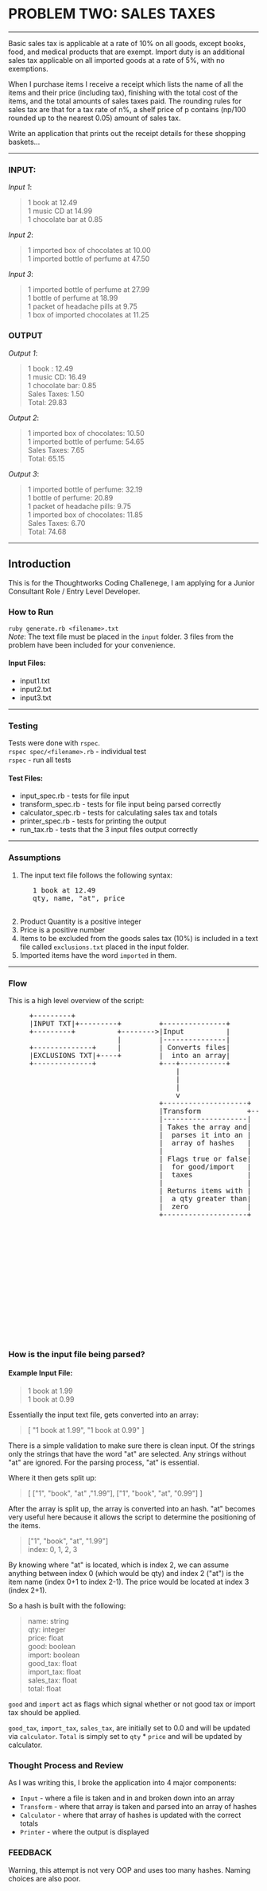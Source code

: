 # PROBLEM TWO: SALES TAXES
***
 Basic sales tax is applicable at a rate of 10% on all goods, except books, food, and medical products that are exempt. Import duty is an additional sales tax applicable on all imported goods at a rate of 5%, with no exemptions.

When I purchase items I receive a receipt which lists the name of all the items and their price (including tax), finishing with the total cost of the items, and the total amounts of sales taxes paid.  The rounding rules for sales tax are that for a tax rate of n%, a shelf price of p contains (np/100 rounded up to the nearest 0.05) amount of sales tax.

Write an application that prints out the receipt details for these shopping baskets...
***
### INPUT:

*Input 1*:
>1 book at 12.49  
>1 music CD at 14.99  
>1 chocolate bar at 0.85  

*Input 2*:
>1 imported box of chocolates at 10.00  
>1 imported bottle of perfume at 47.50  

*Input 3*:
>1 imported bottle of perfume at 27.99  
>1 bottle of perfume at 18.99  
>1 packet of headache pills at 9.75  
>1 box of imported chocolates at 11.25  

### OUTPUT

*Output 1*:
>1 book : 12.49  
>1 music CD: 16.49  
>1 chocolate bar: 0.85  
>Sales Taxes: 1.50  
>Total: 29.83  

*Output 2*:
>1 imported box of chocolates: 10.50  
>1 imported bottle of perfume: 54.65  
>Sales Taxes: 7.65  
>Total: 65.15  

*Output 3*:
>1 imported bottle of perfume: 32.19  
>1 bottle of perfume: 20.89  
>1 packet of headache pills: 9.75  
>1 imported box of chocolates: 11.85  
>Sales Taxes: 6.70  
>Total: 74.68  
  
***
## Introduction
This is for the Thoughtworks Coding Challenege, I am applying for a Junior Consultant Role / Entry Level Developer.  

### How to Run
`ruby generate.rb <filename>.txt`  
*Note*: The text file must be placed in the `input` folder. 3 files from the problem have been included for your convenience.  
#### Input Files:
- input1.txt
- input2.txt
- input3.txt
  
***
### Testing
Tests were done with `rspec`.  
`rspec spec/<filename>.rb` - individual test  
`rspec` - run all tests  
#### Test Files:
- input_spec.rb - tests for file input
- transform_spec.rb - tests for file input being parsed correctly
- calculator_spec.rb - tests for calculating sales tax and totals
- printer_spec.rb - tests for printing the output
- run_tax.rb - tests that the 3 input files output correctly
  
***
### Assumptions
1. The input text file follows the following syntax:
    <pre>
      1 book at 12.49
      qty, name, "at", price
    </pre>
2. Product Quantity is a positive integer
3. Price is a positive number
4. Items to be excluded from the goods sales tax (10%) is included in a text file called `exclusions.txt` placed in the input folder.
5. Imported items have the word `imported` in them.
  
***
### Flow
This is a high level overview of the script:
  <pre>
     +---------+
     |INPUT TXT|+---------+         +---------------+
     +---------+          +-------->|Input          |
                          |         |---------------|
     +--------------+     |         | Converts files|
     |EXCLUSIONS TXT|+----+         |  into an array|
     +--------------+               +---+-----------+
                                        |
                                        |
                                        |
                                        v
                                    +--------------------+             +-----------------------------+
                                    |Transform           +------------>|Calculator                   |
                                    |--------------------|             |-----------------------------|
                                    | Takes the array and|             | Updates the array of hashes |
                                    |  parses it into an |             |  for good_tax, import_tax,  |
                                    |  array of hashes   |             |  sales_tax, total_all       |
                                    |                    |             +-+---------------------------+
                                    | Flags true or false|               |
                                    |  for good/import   |               |
                                    |  taxes             |               |
                                    |                    |               |
                                    | Returns items with |               |
                                    |  a qty greater than|               |
                                    |  zero              |               |
                                    +--------------------+               |
                                                                         |
                                                                         |
                                                                         v
                                                                      +-------------------------------+
                                                                      | Printer                       |
                                                                      |-------------------------------|
                                                                      |  Takes the updated array from |
                                                                      |   Calculator and proceeds to  |
                                                                      |   generate a new array of the |
                                                                      |   items, sales_total, and of  |
                                                                      |   the entire total            |
                                                                      |                               |
                                                                      |  Prints the array             |
                                                                      +-------------------------------+
  </pre>

### How is the input file being parsed?
#### Example Input File:
> 1 book at 1.99  
> 1 book at 0.99

Essentially the input text file, gets converted into an array:
> [ "1 book at 1.99", "1 book at 0.99" ]

There is a simple validation to make sure there is clean input. Of the strings only the strings that have the word "at" are selected. Any strings without "at" are ignored. For the parsing process, "at" is essential.

Where it then gets split up:
> [ ["1", "book", "at" ,"1.99"], ["1", "book", "at", "0.99"] ]

After the array is split up, the array is converted into an hash. "at" becomes very useful here because it allows the script to determine the positioning of the items.
> ["1", "book", "at", "1.99"]  
> index: 0, 1, 2, 3

By knowing where "at" is located, which is index 2, we can assume anything between index 0 (which would be qty) and index 2 ("at") is the item name (index 0+1 to index 2-1). The price would be located at index 3 (index 2+1).  

So a hash is built with the following:
> name: string  
> qty: integer  
> price: float  
> good: boolean  
> import: boolean  
> good_tax: float  
> import_tax: float  
> sales_tax: float  
> total: float  

`good` and `import` act as flags which signal whether or not good tax or import tax should be applied.  

`good_tax`, `import_tax`, `sales_tax`, are initially set to 0.0 and will be updated via `calculator`. `Total` is simply set to `qty` * `price` and will be updated by calculator.  

### Thought Process and Review
As I was writing this, I broke the application into 4 major components:
- `Input` - where a file is taken and in and broken down into an array
- `Transform` - where that array is taken and parsed into an array of hashes
- `Calculator` - where that array of hashes is updated with the correct totals
- `Printer` - where the output is displayed  

### FEEDBACK
Warning, this attempt is not very OOP and uses too many hashes. Naming choices are also poor.
